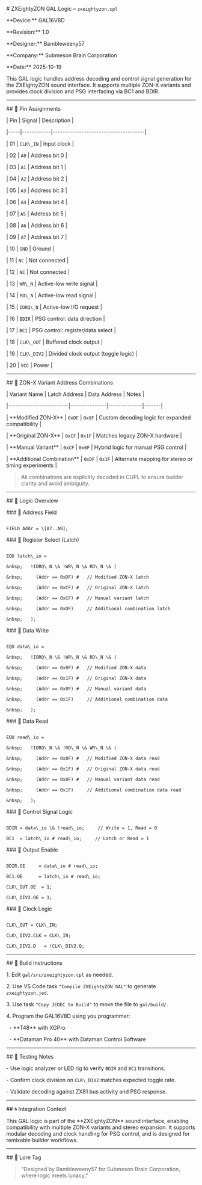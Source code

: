 \# ZXEightyZON GAL Logic – `zxeightyzon.cpl`



\*\*Device:\*\* GAL16V8D  

\*\*Revision:\*\* 1.0  

\*\*Designer:\*\* Bambleweeny57  

\*\*Company:\*\* Submeson Brain Corporation  

\*\*Date:\*\* 2025-10-19



This GAL logic handles address decoding and control signal generation for the ZXEightyZON sound interface. It supports multiple ZON-X variants and provides clock division and PSG interfacing via BC1 and BDIR.



---



\## 📌 Pin Assignments



| Pin | Signal     | Description                          |

|-----|------------|--------------------------------------|

| 01  | `CLK\_IN`   | Input clock                          |

| 02  | `A0`       | Address bit 0                        |

| 03  | `A1`       | Address bit 1                        |

| 04  | `A2`       | Address bit 2                        |

| 05  | `A3`       | Address bit 3                        |

| 06  | `A4`       | Address bit 4                        |

| 07  | `A5`       | Address bit 5                        |

| 08  | `A6`       | Address bit 6                        |

| 09  | `A7`       | Address bit 7                        |

| 10  | `GND`      | Ground                               |

| 11  | `NC`       | Not connected                        |

| 12  | `NC`       | Not connected                        |

| 13  | `WR\_N`     | Active-low write signal              |

| 14  | `RD\_N`     | Active-low read signal               |

| 15  | `IORQ\_N`   | Active-low I/O request               |

| 16  | `BDIR`     | PSG control: data direction          |

| 17  | `BC1`      | PSG control: register/data select    |

| 18  | `CLK\_OUT`  | Buffered clock output                |

| 19  | `CLK\_DIV2` | Divided clock output (toggle logic) |

| 20  | `VCC`      | Power                                |



---



\## 🧩 ZON-X Variant Address Combinations



| Variant Name            | Latch Address | Data Address | Notes |

|-------------------------|---------------|--------------|-------|

| \*\*Modified ZON-X\*\*      | `0xDF`        | `0x0F`       | Custom decoding logic for expanded compatibility |

| \*\*Original ZON-X\*\*      | `0xCF`        | `0x1F`       | Matches legacy ZON-X hardware |

| \*\*Manual Variant\*\*      | `0xCF`        | `0x0F`       | Hybrid logic for manual PSG control |

| \*\*Additional Combination\*\* | `0xDF`     | `0x1F`       | Alternate mapping for stereo or timing experiments |



> All combinations are explicitly decoded in CUPL to ensure builder clarity and avoid ambiguity.



---



\## 🧠 Logic Overview



\### 🔹 Address Field

```cupl

FIELD Addr = \[A7..A0];

```



\### 🔹 Register Select (Latch)

```cupl

EQU latch\_io =

&nbsp;   !IORQ\_N \& !WR\_N \& RD\_N \& (

&nbsp;     (Addr == 0xDF) #   // Modified ZON-X latch

&nbsp;     (Addr == 0xCF) #   // Original ZON-X latch

&nbsp;     (Addr == 0xCF) #   // Manual variant latch

&nbsp;     (Addr == 0xDF)     // Additional combination latch

&nbsp;   );

```



\### 🔹 Data Write

```cupl

EQU data\_io =

&nbsp;   !IORQ\_N \& !WR\_N \& RD\_N \& (

&nbsp;     (Addr == 0x0F) #   // Modified ZON-X data

&nbsp;     (Addr == 0x1F) #   // Original ZON-X data

&nbsp;     (Addr == 0x0F) #   // Manual variant data

&nbsp;     (Addr == 0x1F)     // Additional combination data

&nbsp;   );

```



\### 🔹 Data Read

```cupl

EQU read\_io =

&nbsp;   !IORQ\_N \& !RD\_N \& WR\_N \& (

&nbsp;     (Addr == 0x0F) #   // Modified ZON-X data read

&nbsp;     (Addr == 0x1F) #   // Original ZON-X data read

&nbsp;     (Addr == 0x0F) #   // Manual variant data read

&nbsp;     (Addr == 0x1F)     // Additional combination data read

&nbsp;   );

```



\### 🔹 Control Signal Logic

```cupl

BDIR = data\_io \& !read\_io;     // Write = 1, Read = 0

BC1  = latch\_io # read\_io;     // Latch or Read = 1

```



\### 🔹 Output Enable

```cupl

BDIR.OE     = data\_io # read\_io;

BC1.OE      = latch\_io # read\_io;

CLK\_OUT.OE  = 1;

CLK\_DIV2.OE = 1;

```



\### 🔹 Clock Logic

```cupl

CLK\_OUT = CLK\_IN;

CLK\_DIV2.CLK = CLK\_IN;

CLK\_DIV2.D   = !CLK\_DIV2.Q;

```



---



\## 🔧 Build Instructions



1\. Edit `gal/src/zxeightyzon.cpl` as needed.

2\. Use VS Code task `"Compile ZXEightyZON GAL"` to generate `zxeightyzon.jed`.

3\. Use task `"Copy JEDEC to Build"` to move the file to `gal/build/`.

4\. Program the GAL16V8D using you programmer:

&nbsp;  - \*\*T48\*\* with XGPro

&nbsp;  - \*\*Dataman Pro 40\*\* with Dataman Control Software



---



\## 🧪 Testing Notes



\- Use logic analyzer or LED rig to verify `BDIR` and `BC1` transitions.

\- Confirm clock division on `CLK\_DIV2` matches expected toggle rate.

\- Validate decoding against ZX81 bus activity and PSG response.



---



\## 🌀 Integration Context



This GAL logic is part of the \*\*ZXEightyZON\*\* sound interface, enabling compatibility with multiple ZON-X variants and stereo expansion. It supports modular decoding and clock handling for PSG control, and is designed for remixable builder workflows.



---



\## 🧬 Lore Tag



> “Designed by Bambleweeny57 for Submeson Brain Corporation, where logic meets lunacy.”



